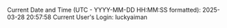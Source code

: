 Current Date and Time (UTC - YYYY-MM-DD HH:MM:SS formatted): 2025-03-28 20:57:58
Current User's Login: luckyaiman
